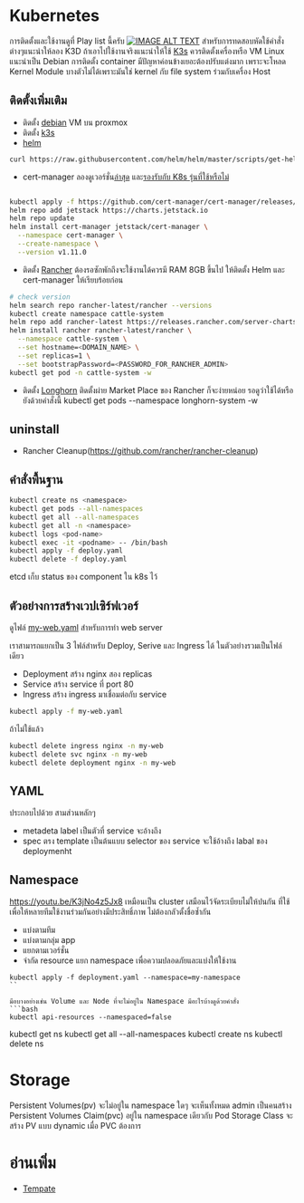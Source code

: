 # Kubernetes
การติดตั้งและใช้งานดูที่ Play list นี้ครับ
[![IMAGE ALT TEXT](https://img.youtube.com/vi/L0C39xgWWKQ/0.jpg)](https://www.youtube.com/watch?v=L0C39xgWWKQ&list=PLWMbTFbTi55OtdeRGeerLFQSTw61cEGni&index=3 "Kubernates")
สำหรับการทดสอบหัดใช้คำสั่งต่างๆแนะนำให้ลอง K3D ถ้าเอาไปใช้งานจริงแนะนำให้ใช้ [K3s](./k3s/) ควรติดตั้งเครื่องหรือ VM Linux แนะนำเป็น Debian การติดตั้ง container มีปัญหาค่อนข้างเยอะต้องปรับแต่งมาก เพราะจะโหลด Kernel Module บางตัวไม่ได้เพราะมันใช่ kernel กับ file system ร่วมกับเครื่อง Host 

## ติดตั้งเพิ่มเติม
- ติดตั้ง [debian](https://www.snel.com/support/debian-vm-in-proxmox-and-networking-setup/) VM บน proxmox
- ติดตั้ง [k3s](./k3s/)
- [helm](https://helm.sh/docs/intro/install/) 
``` bash
curl https://raw.githubusercontent.com/helm/helm/master/scripts/get-helm-3 | bash
```
- cert-manager ลองดูเวอร์ชั่น[ล่าสุด](https://github.com/cert-manager/cert-manager/releases) และ[รองรับกับ K8s รุ่นที่ใช้หรือไม่](https://cert-manager.io/docs/installation/supported-releases/)
```bash

kubectl apply -f https://github.com/cert-manager/cert-manager/releases/download/v1.11.0/cert-manager.crds.yaml
helm repo add jetstack https://charts.jetstack.io
helm repo update
helm install cert-manager jetstack/cert-manager \
  --namespace cert-manager \
  --create-namespace \
  --version v1.11.0
```
- ติดตั้ง [Rancher](https://ranchermanager.docs.rancher.com/getting-started/quick-start-guides/deploy-rancher-manager/helm-cli) ต้องรอซักพักถึงจะใช้งานได้ควรมี RAM 8GB ขึ้นไป ให้ติดตั้ง Helm และ cert-manager ให้เรียบร้อยก่อน
``` bash
# check version
helm search repo rancher-latest/rancher --versions
kubectl create namespace cattle-system
helm repo add rancher-latest https://releases.rancher.com/server-charts/latest
helm install rancher rancher-latest/rancher \
  --namespace cattle-system \
  --set hostname=<DOMAIN_NAME> \
  --set replicas=1 \
  --set bootstrapPassword=<PASSWORD_FOR_RANCHER_ADMIN>
kubectl get pod -n cattle-system -w
```
- ติดตั้ง [Longhorn](https://longhorn.io)
ติดตั้งผ่าย Market Place ของ Rancher ก็จะง่ายหน่อย รอดูว่าใช้ได้หรือยังด้วยคำสั่งนี้
kubectl get pods --namespace longhorn-system -w

## uninstall
- Rancher Cleanup(https://github.com/rancher/rancher-cleanup)

## คำสั่งพื้นฐาน 
``` bash
kubectl create ns <namespace>
kubectl get pods --all-namespaces
kubectl get all --all-namespaces
kubectl get all -n <namespace>
kubectl logs <pod-name>
kubectl exec -it <podname> -- /bin/bash
kubectl apply -f deploy.yaml
kubectl delete -f deploy.yaml
```

etcd เก็บ status ของ component ใน k8s ไว้

## ตัวอย่างการสร้างเวปเซิร์ฟเวอร์
ดูไฟล์ [my-web.yaml](./web/my-web.yml) สำหรับการทำ web server

เราสามารถแยกเป็น 3 ไฟล์สำหรับ Deploy, Serive และ Ingress ได้ ในตัวอย่างรวมเป็นไฟล์เดียว
- Deployment สร้าง nginx สอง replicas 
- Service สร้าง service ที่ port 80 
- Ingress สร้าง ingress มาเชื่อมต่อกับ service
```bash
kubectl apply -f my-web.yaml
```
ถ้าไม่ใช้แล้ว
```bash
kubectl delete ingress nginx -n my-web
kubectl delete svc nginx -n my-web
kubectl delete deployment nginx -n my-web
```

## YAML
ประกอบไปด้วย สามส่วนหลักๆ
- metadeta
label เป็นตัวที่ service จะอ้างถึง
- spec
ตรง template เป็นต้นแบบ
selector ของ service จะใช้อ้างถึง labal ของ deploymenht


## Namespace
https://youtu.be/K3jNo4z5Jx8
เหมือนเป็น cluster เสมือนไว้จัดระเบียบไม่ให้ปนกัน ที่ใช้เพื่อให้หลายทีมใช้งานร่วมกันอย่างมีประสิทธิ์ภาพ ไม่ต้องกลัวตั้งชื่อซ้ำกัน
- แบ่งตามทีม
- แบ่งตามกลุ่ม app 
- แยกตามเวอร์ชั่น
- จำกัด resource แยก namespace เพื่อความปลอดภัยและแบ่งให้ใช้งาน


```
kubectl apply -f deployment.yaml --namespace=my-namespace
``

มีอบางอย่างเช่น Volume และ Node ที่จะไม่อยู่ใน Namespace มีอะไรบ้างดูด้วยคำสั่ง
```bash
kubectl api-resources --namespaced=false
```




kubectl get ns
kubectl get all --all-namespaces
kubectl create ns <name>
kubectl delete ns <name>






# Storage
Persistent Volumes(pv) จะไม่อยู่ใน namespace ใดๆ จะเห็นทั้งหมด admin เป็นคนสร้าง
Persistent Volumes Claim(pvc) อยู่ใน namespace เดียวกับ Pod
Storage Class จะสร้าง PV แบบ dynamic เมื่อ PVC ต้องการ



# อ่านเพิ่ม
- [Tempate](https://github.com/ChristianLempa/boilerplates/tree/main/kubernetes/templates)

